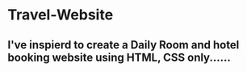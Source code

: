 # Travel-Website
## I've inspierd to create a Daily Room and hotel booking website using HTML, CSS only......
